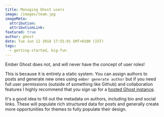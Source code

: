 ```yaml
---
title: Managing Ghost users
image: /images/team.jpg
imageMeta:
  attribution:
  attributionLink:
featured: true
author: ghost
date: Tue Jun 12 2018 17:55:01 GMT+0100 (IST)
tags:
  - getting-started, big-fun
---
```


Ember Ghost does not, and will never have the concept of user roles!

This is because it is entirely a static system. You can assign authors to posts and generate new ones using `ember generate author` but if you need full user permissions (outside of something like Github) and collaboration features I highly recommend that you sign up for a [hosted Ghost instance](https://ghost.org/).


It's a good idea to fill out the metadata on authors, including bio and social links. These will populate rich structured data for posts and generally create more opportunities for themes to fully populate their design.
